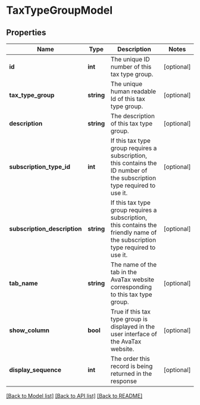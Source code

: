 # TaxTypeGroupModel

## Properties
Name | Type | Description | Notes
------------ | ------------- | ------------- | -------------
**id** | **int** | The unique ID number of this tax type group. | [optional] 
**tax_type_group** | **string** | The unique human readable Id of this tax type group. | [optional] 
**description** | **string** | The description of this tax type group. | [optional] 
**subscription_type_id** | **int** | If this tax type group requires a subscription, this contains the ID number of the subscription type required to use it. | [optional] 
**subscription_description** | **string** | If this tax type group requires a subscription, this contains the friendly name of the subscription type required to use it. | [optional] 
**tab_name** | **string** | The name of the tab in the AvaTax website corresponding to this tax type group. | [optional] 
**show_column** | **bool** | True if this tax type group is displayed in the user interface of the AvaTax website. | [optional] 
**display_sequence** | **int** | The order this record is being returned in the response | [optional] 

[[Back to Model list]](../README.md#documentation-for-models) [[Back to API list]](../README.md#documentation-for-api-endpoints) [[Back to README]](../README.md)


